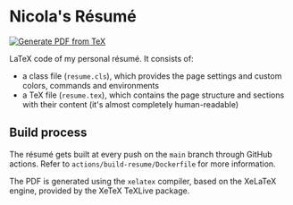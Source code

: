 # Nicola's Résumé

[![Generate PDF from TeX](https://github.com/nicolalamacchia/resume/actions/workflows/build.yml/badge.svg)](https://github.com/nicolalamacchia/resume/actions/workflows/build.yml)

LaTeX code of my personal résumé. It consists of:

* a class file (`resume.cls`), which provides the page settings and custom
  colors, commands and environments
* a TeX file (`resume.tex`), which contains the page structure and sections
  with their content (it's almost completely human-readable)

## Build process

The résumé gets built at every push on the `main` branch through GitHub
actions. Refer to `actions/build-resume/Dockerfile` for more information.

The PDF is generated using the `xelatex` compiler, based on the XeLaTeX engine,
provided by the XeTeX TeXLive package.
